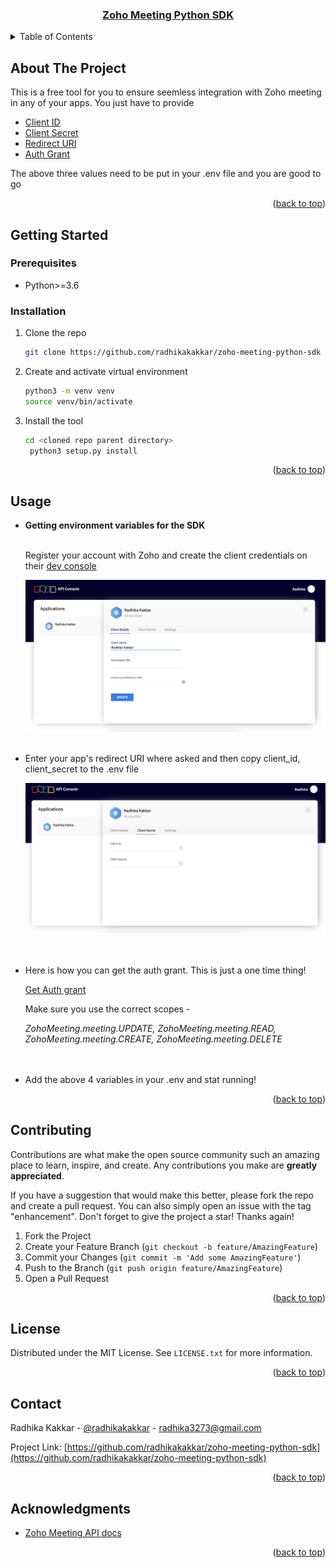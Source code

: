 <div id="top"></div>

<div align="center">
  <a href="https://github.com/radhikakakkar/zoho-meeting-python-sdk">
    <h3 align="center">Zoho Meeting Python SDK</h3>
  </a>
</div>

<!-- TABLE OF CONTENTS -->
<details>
  <summary>Table of Contents</summary>
  <ol>
    <li>
      <a href="#about-the-project">About The Project</a>
    </li>
    <li>
      <a href="#getting-started">Getting Started</a>
      <ul>
        <li><a href="#prerequisites">Prerequisites</a></li>
        <li><a href="#installation">Installation</a></li>
      </ul>
    </li>
    <li><a href="#usage">Usage</a>
     <ul>
        <li><a href="#client-details">Client Id</a></li>
        <li><a href="#client-details">Client Secret</a></li>
        <li><a href="#client-details">Redirect URI</a></li>
        <li><a href="#auth-grant">Auth grant</a></li>
        </ul>
    </li>
    <li><a href="#license">License</a></li>
    <li><a href="#contact">Contact</a></li>
    <li><a href="#acknowledgments">Acknowledgments</a></li>
  </ol>
</details>

<!-- ABOUT THE PROJECT -->

## About The Project

This is a free tool for you to ensure seemless integration with Zoho meeting in any of your apps. You just have to provide

- <a href="#client-details">Client ID </a>
- <a href="#client-details">Client Secret </a>
- <a href="#client-details">Redirect URI</a>
- <a href="#auth-grant">Auth Grant</a>

The above three values need to be put in your .env file and you are good to go

<p align="right">(<a href="#top">back to top</a>)</p>

<!-- GETTING STARTED -->

## Getting Started

### Prerequisites

- Python>=3.6

### Installation

1. Clone the repo
   ```sh
   git clone https://github.com/radhikakakkar/zoho-meeting-python-sdk
   ```
2. Create and activate virtual environment
   ```sh
   python3 -m venv venv
   source venv/bin/activate
   ```
3. Install the tool
   ```sh
   cd <cloned repo parent directory>
    python3 setup.py install
   ```

<p align="right">(<a href="#top">back to top</a>)</p>

<!-- USAGE EXAMPLES -->

## Usage

<div> 
<ul>
    <li>
    <span><b>Getting environment variables for the SDK</b><span>
    <br />
    <br />
        <p> Register your account with Zoho and create the client credentials on their <a href="https://accounts.zoho.com/signin?servicename=AaaServer&context=&serviceurl=https%3A%2F%2Fapi-console.zoho.com%2Flogin"> dev console </a></p>
        <img src="imgs/zoho_api_console_img.png"></img>
    <br />
    <br />
    </li>
    <li>
    <div id="client-details">
        <p> Enter your app's redirect URI where asked and then copy client_id, client_secret to the .env file
        </p>
        <img src="imgs/zoho_client_details_img.png"/>
    </div>
    <br />
    <br />
    </li>
    <li>
    <div id="auth-grant">
        <p>
       Here is how you can get the auth grant. This is just a one time thing!
        </p>
         <a href="https://www.zoho.com/meeting/api-integration/authentication.html#:~:text=2.-,Get%20An%20Authorization%20Grant,-URL%3A%20https%3A//accounts">Get Auth grant </a>
        <p>Make sure you use the correct scopes - </p>
        <span><i>ZohoMeeting.meeting.UPDATE, ZohoMeeting.meeting.READ, ZohoMeeting.meeting.CREATE, ZohoMeeting.meeting.DELETE</i></span>
    </div>
    <br />
    <br />
    </li>
    <li>
    <p> Add the above 4 variables in your .env and stat running! </p>
    </li>

</div>

<p align="right">(<a href="#top">back to top</a>)</p>

<!-- CONTRIBUTING -->

## Contributing

Contributions are what make the open source community such an amazing place to learn, inspire, and create. Any contributions you make are **greatly appreciated**.

If you have a suggestion that would make this better, please fork the repo and create a pull request. You can also simply open an issue with the tag "enhancement".
Don't forget to give the project a star! Thanks again!

1. Fork the Project
2. Create your Feature Branch (`git checkout -b feature/AmazingFeature`)
3. Commit your Changes (`git commit -m 'Add some AmazingFeature'`)
4. Push to the Branch (`git push origin feature/AmazingFeature`)
5. Open a Pull Request

<p align="right">(<a href="#top">back to top</a>)</p>

<!-- LICENSE -->

## License

Distributed under the MIT License. See `LICENSE.txt` for more information.

<p align="right">(<a href="#top">back to top</a>)</p>

<!-- CONTACT -->

## Contact

Radhika Kakkar - [@radhikakakkar](https://github.com/radhikakakkar) - radhika3273@gmail.com

Project Link: [https://github.com/radhikakakkar/zoho-meeting-python-sdk](https://github.com/radhikakakkar/zoho-meeting-python-sdk)

<p align="right">(<a href="#top">back to top</a>)</p>

<!-- ACKNOWLEDGMENTS -->

## Acknowledgments

- [Zoho Meeting API docs](https://www.zoho.com/meeting/api-integration.html)

<p align="right">(<a href="#top">back to top</a>)</p>

<!-- MARKDOWN LINKS & IMAGES -->
<!-- https://www.markdownguide.org/basic-syntax/#reference-style-links -->

[linkedin-url]: https://linkedin.com/in/radhika-kakkar/
